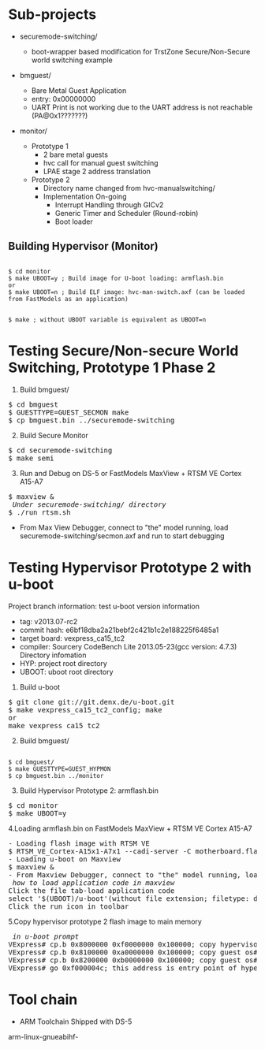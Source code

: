 Sub-projects
============
- securemode-switching/
    - boot-wrapper based modification for TrstZone Secure/Non-Secure world switching example

- bmguest/
    - Bare Metal Guest Application
    - entry: 0x00000000 
    - UART Print is not working due to the UART address is not reachable (PA@0x1???????)

- monitor/
    - Prototype 1
        - 2 bare metal guests
        - hvc call for manual guest switching
        - LPAE stage 2 address translation
    - Prototype 2
        - Directory name changed from hvc-manualswitching/
        - Implementation On-going
            - Interrupt Handling through GICv2
            - Generic Timer and Scheduler (Round-robin)
            - Boot loader

Building Hypervisor (Monitor)
-----------------------------

<code>
$ cd monitor
$ make UBOOT=y ; Build image for U-boot loading: armflash.bin
or
$ make UBOOT=n ; Build ELF image: hvc-man-switch.axf (can be loaded from FastModels as an application)

$ make ; without UBOOT variable is equivalent as UBOOT=n
</code>

Testing Secure/Non-secure World Switching, Prototype 1 Phase 2
==============================================================
1. Build bmguest/
<pre>
$ cd bmguest
$ GUESTTYPE=GUEST_SECMON make
$ cp bmguest.bin ../securemode-switching
</pre>

2. Build Secure Monitor
<pre>
$ cd securemode-switching
$ make semi
</pre>

3. Run and Debug on DS-5 or FastModels MaxView + RTSM VE Cortex A15-A7
<pre>
$ maxview &
<i> Under securemode-switching/ directory </i>
$ ./run_rtsm.sh
</pre>
- From Max View Debugger, connect to "the" model running, load securemode-switching/secmon.axf and run to start debugging

Testing Hypervisor Prototype 2 with u-boot
==========================================
Project branch information: test
u-boot version information
- tag: v2013.07-rc2
- commit hash: e6bf18dba2a21bebf2c421b1c2e188225f6485a1
- target board: vexpress_ca15_tc2
- compiler: Sourcery CodeBench Lite 2013.05-23(gcc version: 4.7.3)
Directory infomation
- HYP: project root directory
- UBOOT: uboot root directory



1. Build u-boot 
<pre>
$ git clone git://git.denx.de/u-boot.git
$ make vexpress_ca15_tc2_config; make 
or 
make vexpress_ca15_tc2
</pre>

2. Build bmguest/
<code>
$ cd bmguest/
$ make GUESTTYPE=GUEST_HYPMON
$ cp bmguest.bin ../monitor
</code>

3. Build Hypervisor Prototype 2: armflash.bin
<pre>
$ cd monitor
$ make UBOOT=y
</pre>

4.Loading armflash.bin on FastModels MaxView + RTSM VE Cortex A15-A7
<pre>
- Loading flash image with RTSM VE 
$ RTSM_VE_Cortex-A15x1-A7x1 --cadi-server -C motherboard.flashloader0.fname=$(HYP)/monitor/armflash.bin &
- Loading u-boot on Maxview
$ maxview &
- From Maxview Debugger, connect to "the" model running, load u-boot and run to start debugging
<i> how to load application code in maxview </i>
Click the file tab-load application code 
select '$(UBOOT)/u-boot'(without file extension; filetype: data)
Click the run icon in toolbar
</pre>

5.Copy hypervisor prototype 2 flash image to main memory 
<pre>
<i> in u-boot prompt </i>
VExpress# cp.b 0x8000000 0xf0000000 0x100000; copy hypervisor from flash@0x800_0000 to DRAM@0xf000_0000
VExpress# cp.b 0x8100000 0xa0000000 0x100000; copy guest os#1 from flash@0x810_0000 to DRAM@0xA000_0000
VExpress# cp.b 0x8200000 0xb0000000 0x100000; copy guest os#2 from flash@0x820_0000 to DRAM@0xB000_0000
VExpress# go 0xf000004c; this address is entry point of hypervisor
</pre>


Tool chain
=============
- ARM Toolchain Shipped with DS-5

arm-linux-gnueabihf-
